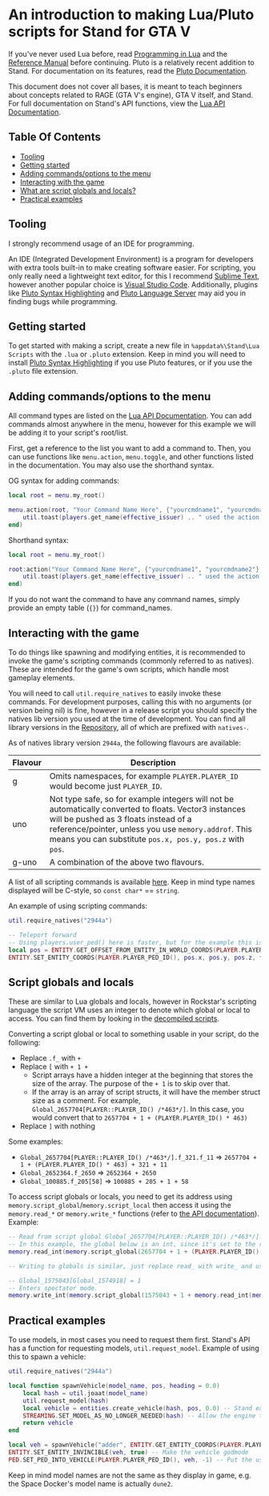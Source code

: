 # An introduction to making Lua/Pluto scripts for Stand for GTA V

If you've never used Lua before, read [Programming in Lua](https://www.lua.org/pil/contents.html) and the [Reference Manual](https://www.lua.org/manual/5.4/) before continuing.
Pluto is a relatively recent addition to Stand. For documentation on its features, read the [Pluto Documentation](https://pluto-lang.org/docs/Introduction).

This document does not cover all bases, it is meant to teach beginners about concepts related to RAGE (GTA V's engine), GTA V itself, and Stand. For full documentation on Stand's API functions, view the [Lua API Documentation](https://stand.gg/help/lua-api-documentation).

## Table Of Contents

* [Tooling](#tooling)
* [Getting started](#getting-started)
* [Adding commands/options to the menu](#adding-commandsoptions-to-the-menu)
* [Interacting with the game](#interacting-with-the-game)
* [What are script globals and locals?](#what-are-script-globals-and-locals)
* [Practical examples](#practical-examples)

## Tooling

I strongly recommend usage of an IDE for programming.

An IDE (Integrated Development Environment) is a program for developers with extra tools built-in to make creating software easier.
For scripting, you only really need a lightweight text editor, for this I recommend [Sublime Text](https://www.sublimetext.com/), however another popular choice is [Visual Studio Code](https://code.visualstudio.com/). Additionally, plugins like [Pluto Syntax Highlighting](https://github.com/PlutoLang/Syntax-Highlighting) and [Pluto Language Server](https://github.com/PlutoLang/pluto-language-server) may aid you in finding bugs while programming.

## Getting started

To get started with making a script, create a new file in `%appdata%\Stand\Lua Scripts` with the `.lua` or `.pluto` extension. Keep in mind you will need to install [Pluto Syntax Highlighting](https://github.com/PlutoLang/Syntax-Highlighting) if you use Pluto features, or if you use the `.pluto` file extension.

## Adding commands/options to the menu

All command types are listed on the [Lua API Documentation](https://stand.gg/help/lua-api-documentation#menu-functions).
You can add commands almost anywhere in the menu, however for this example we will be adding it to your script's root/list.

First, get a reference to the list you want to add a command to.
Then, you can use functions like `menu.action`, `menu.toggle`, and other functions listed in the documentation. You may also use the shorthand syntax.

OG syntax for adding commands:
```lua
local root = menu.my_root()

menu.action(root, "Your Command Name Here", {"yourcmdname1", "yourcmdname2"}, "Command Description", function(click_type, effective_issuer)
	util.toast(players.get_name(effective_issuer) .. " used the action!")
end)
```
Shorthand syntax:
```lua
local root = menu.my_root()

root:action("Your Command Name Here", {"yourcmdname1", "yourcmdname2"}, "Command Description", function(click_type, effective_issuer)
	util.toast(players.get_name(effective_issuer) .. " used the action!")
end)
```

If you do not want the command to have any command names, simply provide an empty table (`{}`) for command_names.

## Interacting with the game

To do things like spawning and modifying entities, it is recommended to invoke the game's scripting commands (commonly referred to as natives). These are intended for the game's own scripts, which handle most gameplay elements.

You will need to call `util.require_natives` to easily invoke these commands. For development purposes, calling this with no arguments (or version being nil) is fine, however in a release script you should specify the natives lib version you used at the time of development. You can find all library versions in the [Repository](https://stand.gg/focus#Stand%3ELua%20Scripts%3ERepository), all of which are prefixed with `natives-`.

As of natives library version `2944a`, the following flavours are available:

| Flavour | Description |
| ------- | ----------- |
|    g    | Omits namespaces, for example `PLAYER.PLAYER_ID` would become just `PLAYER_ID`.
|   uno   | Not type safe, so for example integers will not be automatically converted to floats. Vector3 instances will be pushed as 3 floats instead of a reference/pointer, unless you use `memory.addrof`. This means you can substitute `pos.x, pos.y, pos.z` with `pos`. |
|  g-uno  | A combination of the above two flavours. |

A list of all scripting commands is available [here](https://nativedb.dotindustries.dev). Keep in mind type names displayed will be C-style, so `const char*` == `string`.

An example of using scripting commands:
```lua
util.require_natives("2944a")

-- Teleport forward
-- Using players.user_ped() here is faster, but for the example this is fine.
local pos = ENTITY.GET_OFFSET_FROM_ENTITY_IN_WORLD_COORDS(PLAYER.PLAYER_PED_ID(), 0.0, 5.0, 0.0)
ENTITY.SET_ENTITY_COORDS(PLAYER.PLAYER_PED_ID(), pos.x, pos.y, pos.z, false, false, false, false)
```

## Script globals and locals

These are similar to Lua globals and locals, however in Rockstar's scripting language the script VM uses an integer to denote which global or local to access. You can find them by looking in the [decompiled scripts](https://github.com/Primexz/GTAV-Decompiled-Scripts).

Converting a script global or local to something usable in your script, do the following:

* Replace `.f_` with ` + `
* Replace `[` with ` + 1 + `
	* Script arrays have a hidden integer at the beginning that stores the size of the array. The purpose of the `+ 1` is to skip over that.
	* If the array is an array of script structs, it will have the member struct size as a comment. For example, `Global_2657704[PLAYER::PLAYER_ID() /*463*/]`. In this case, you would convert that to `2657704 + 1 + (PLAYER.PLAYER_ID() * 463)`
* Replace `]` with nothing

Some examples:

* `Global_2657704[PLAYER::PLAYER_ID() /*463*/].f_321.f_11` => `2657704 + 1 + (PLAYER.PLAYER_ID() * 463) + 321 + 11`
* `Global_2652364.f_2650` => `2652364 + 2650`
* `Global_100885.f_205[58]` => `100885 + 205 + 1 + 58`

To access script globals or locals, you need to get its address using `memory.script_global`/`memory.script_local` then access it using the `memory.read_*` or `memory.write_*` functions (refer to [the API documentation](https://stand.gg/help/lua-api-documentation#memory-functions)). Example:
```lua
-- Read from script global Global_2657704[PLAYER::PLAYER_ID() /*463*/].f_245
-- In this example, the global below is an int, since it's set to the return value of GET_INTERIOR_FROM_ENTITY. You can replace PLAYER.PLAYER_ID with someone else's player ID to get their interior ID.
memory.read_int(memory.script_global(2657704 + 1 + (PLAYER.PLAYER_ID() * 463) + 245))

-- Writing to globals is similar, just replace read_ with write_ and use whatever value you want to write as the second argument:

-- Global_1575043[Global_1574918] = 1
-- Enters spectator mode.
memory.write_int(memory.script_global(1575043 + 1 + memory.read_int(memory.script_global(1574918))), 1)
```

## Practical examples

To use models, in most cases you need to request them first. Stand's API has a function for requesting models, `util.request_model`. Example of using this to spawn a vehicle:
```lua
util.require_natives("2944a")

local function spawnVehicle(model_name, pos, heading = 0.0)
	local hash = util.joaat(model_name)
	util.request_model(hash)
	local vehicle = entities.create_vehicle(hash, pos, 0.0) -- Stand expects a Vector3, so we don't need to do pos.x, pos.y, pos.z
	STREAMING.SET_MODEL_AS_NO_LONGER_NEEDED(hash) -- Allow the engine to remove the model from memory when it is no longer being used
	return vehicle
end

local veh = spawnVehicle("adder", ENTITY.GET_ENTITY_COORDS(PLAYER.PLAYER_PED_ID()))
ENTITY.SET_ENTITY_INVINCIBLE(veh, true) -- Make the vehicle godmode
PED.SET_PED_INTO_VEHICLE(PLAYER.PLAYER_PED_ID(), veh, -1) -- Put the user into the vehicle's driver seat (seat indices start at -1)
```

Keep in mind model names are not the same as they display in game, e.g. the Space Docker's model name is actually `dune2`.
